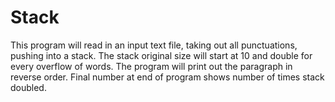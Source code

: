 # Stack

This program will read in an input text file, taking out all punctuations, pushing into a stack. 
The stack original size will start at 10 and double for every overflow of words.
The program will print out the paragraph in reverse order.
Final number at end of program shows number of times stack doubled.
